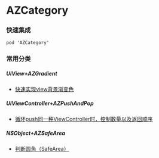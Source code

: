 # AZCategory

### 快速集成

`pod 'AZCategory'`

### 常用分类 

##### UIView+AZGradient

- [快速实现view背景渐变色](http://www.jianshu.com/p/e7c9e94e165b)

##### UIViewController+AZPushAndPop
- [循环push同一种ViewController时，控制数量以及返回顺序](http://www.jianshu.com/p/06eca7ee5aeb)

##### NSObject+AZSafeArea
- [判断圆角（SafeArea）](https://www.jianshu.com/p/88eee80c05e1) 



